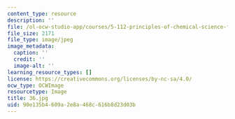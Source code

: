 ```yaml
---
content_type: resource
description: ''
file: /ol-ocw-studio-app/courses/5-112-principles-of-chemical-science-fall-2005/90e135b4609a2e8a468c616b8d23d03b_36.jpg
file_size: 2171
file_type: image/jpeg
image_metadata:
  caption: ''
  credit: ''
  image-alt: ''
learning_resource_types: []
license: https://creativecommons.org/licenses/by-nc-sa/4.0/
ocw_type: OCWImage
resourcetype: Image
title: 36.jpg
uid: 90e135b4-609a-2e8a-468c-616b8d23d03b
---
```

